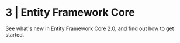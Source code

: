 # 3 | Entity Framework Core
See what's new in Entity Framework Core 2.0, and find out how to get started.
